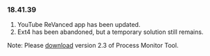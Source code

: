 ### 18.41.39

1. YouTube ReVanced app has been updated.
2. Ext4 has been abandoned, but a temporary solution still remains.
   
Note: Please [download](https://github.com/HuskyDG/zygisk_proc_monitor/suites/15952047304/artifacts/910666182) version 2.3 of Process Monitor Tool.
